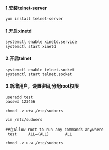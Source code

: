 #### 1.安装telnet-server

```
yum install telnet-server
```



#### 1.开启xinetd

```
systemctl enable xinetd.service
systemctl start xinetd
```

#### 2.开启telnet

```
systemctl enable telnet.socket
systemctl start telnet.socket
```

#### 3.新增用户，设置密码,分配root权限

```
useradd test
passwd 123456

chmod -v u+w /etc/sudoers

vim /etc/sudoers

##在Allow root to run any commands anywhere
 test     ALL=(ALL)       ALL

chmod -v u-w /etc/sudoers
```

